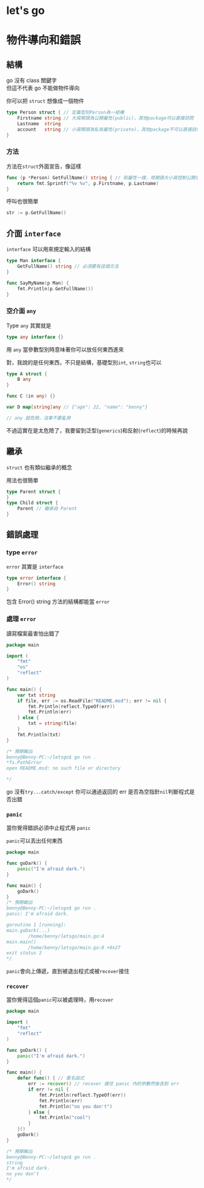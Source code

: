 # let's go

# 物件導向和錯誤

## 結構

go 沒有 class 關鍵字\
但這不代表 go 不能做物件導向

你可以把 `struct` 想像成一個物件

```go
type Person struct { // 定義型別Person為一結構
    Firstname string // 大寫開頭為公開屬性(public)，其他package可以直接訪問
    Lastname  string
    account   string // 小寫開頭為私有屬性(private)，其他package不可以直接訪問
}
```

### 方法

方法在`struct`外面宣告，像這樣

```go
func (p *Person) GetFullName() string { // 和屬性一樣，用開頭大小寫控制公開或私有方法
    return fmt.Sprintf("%v %v", p.Firstname, p.Lastname)
}
```

呼叫也很簡單

```go
str := p.GetFullName()
```

## 介面 `interface`

`interface` 可以用來規定輸入的結構

```go
type Man interface {
	GetFullName() string // 必須要有這個方法
}

func SayMyName(p Man) {
	fmt.Println(p.GetFullName())
}
```

### 空介面 `any`

Type `any` 其實就是
```go
type any interface {}
```

用 `any` 當參數型別時意味著你可以放任何東西進來

對，我說的是任何東西，不只是結構，基礎型別`int`, `string`也可以

```go
type A struct {
    B any
}

func C (in any) {}

var D map[string]any // {"age": 22, "name": "benny"}

// any 超危險，沒事不要亂用
```

不過這實在是太危險了，我要留到泛型(`generics`)和反射(`reflect`)的時候再說

## 繼承

`struct` 也有類似繼承的概念

用法也很簡單

```go
type Parent struct {
}
type Child struct {
    Parent // 繼承自 Parent
}
```

## 錯誤處理

### type `error`

`error` 其實是 `interface`

```go
type error interface {
    Error() string
}
```

包含 Error() string 方法的結構都能當 `error`

### 處理 `error`

讀寫檔案最害怕出錯了

```go
package main

import (
	"fmt"
	"os"
	"reflect"
)

func main() {
	var txt string
	if file, err := os.ReadFile("README.msd"); err != nil {
		fmt.Println(reflect.TypeOf(err))
		fmt.Println(err)
	} else {
		txt = string(file)
	}
	fmt.Println(txt)
}

/* 預期輸出
benny@Benny-PC:~/letsgo$ go run .
*fs.PathError
open README.msd: no such file or directory

*/
```

go 沒有`try...catch/except` 你可以通過返回的 err 是否為空指針`nil`判斷程式是否出錯

### `panic`

當你覺得錯誤必須中止程式用 `panic`

`panic`可以丟出任何東西

```go
package main

func goDark() {
	panic("I'm afraid dark.")
}

func main() {
	goDark()
}
/* 預期輸出
benny@Benny-PC:~/letsgo$ go run .
panic: I'm afraid dark.

goroutine 1 [running]:
main.goDark(...)
        /home/benny/letsgo/main.go:4
main.main()
        /home/benny/letsgo/main.go:8 +0x27
exit status 2
*/
```

`panic`會向上傳遞，直到被退出程式或被`recover`接住

### `recover`

當你覺得這個`panic`可以被處理時，用`recover`

```go
package main

import (
	"fmt"
	"reflect"
)

func goDark() {
	panic("I'm afraid dark.")
}

func main() {
	defer func() { // 匿名函式
		err := recover() // recover 接住 panic 內的參數然後丟到 err
		if err != nil {
            fmt.Println(reflect.TypeOf(err))
		    fmt.Println(err)
		    fmt.Println("no you don't")
        } else {
            fmt.Println("cool")
        }
	}()
	goDark()
}

/* 預期輸出
benny@Benny-PC:~/letsgo$ go run .
string
I'm afraid dark.
no you don't
*/
```